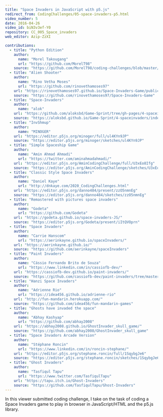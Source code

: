 ```yaml
---
title: "Space Invaders in JavaScript with p5.js"
redirect_from: CodingChallenges/05-space-invaders-p5.html
video_number: 5
date: 2016-04-26
video_id: biN3v3ef-Y0
repository: CC_005_Space_invaders
web_editor: Azip-ZzXI

contributions:
  - title: "Python Edition"
    author:
      name: "Morel Takougang"
      url: "https://github.com/MorelT98"
    source: "https://github.com/MorelT98/coding-challenges/blob/master/005_space_invaders.py"
  - title: "Alien Shooter"
    author:
      name: "Rino Vetha Moses"
      url: "https://github.com/rinovethamoses97"
    url: "https://rinovethamoses97.github.io/Space-Invaders-Game/public/index.html"
    source: "https://github.com/rinovethamoses97/Space-Invaders-Game"
  - title: "Space-Invaders"
    author:
      name: "alok"
    url: "https://github.com/aloksbd/Game-Sprint/tree/gh-pages/4-spaceinvaders"
    source: "https://aloksbd.github.io/Game-Sprint/4-spaceinvaders/index.html"
  - title: "InvShmup"
    author:
      name: "MINOGER"
    url: "https://editor.p5js.org/minoger/full/ul4KYn9JP"
    source: "https://editor.p5js.org/minoger/sketches/ul4KYn9JP"
  - title: "Simple Spaceship Game"
    author:
      name: "Amin Ahmad Ahmadi"
      url: "https://twitter.com/aminahmadahmadi/"
    url: "https://editor.p5js.org/AminCodingChallenge/full/U3xEo8Ifg"
    source: "https://editor.p5js.org/AminCodingChallenge/sketches/U3xEo8Ifg"
  - title: "Classic Style Space Invaders"
    author:
      name: "Daniel Kaye"
      url: "http://dnkaye.com/2020_CodingChallenges.html"
    url: "https://editor.p5js.org/danno484/present/zzO5nmnEg"
    source: "https://editor.p5js.org/danno484/sketches/zzO5nmnEg"
  - title: "Remastered with pictures space invaders"
    author:
      name: "Godeta"
      url: "https://github.com/Godeta"
    url: "https://godeta.github.io/space-invaders-JS/"
    source: "https://editor.p5js.org/Godeta/present/iItQVOprn"
  - title: "Space Invaders"
    author:
      name: "Carrie Hanscom"
      url: "https://aerinkayne.github.io/spaceInvaders/"
    url: "https://aerinkayne.github.io/"
    source: "https://github.com/aerinkayne/spaceInvaders"
  - title: "Paint Invaders"
    author:
      name: "Cássio Fernando Brito de Souza"
      url: "https://www.linkedin.com/in/cassiofb-dev/"
    url: "https://cassiofb-dev.github.io/paint-invaders/"
    source: "https://github.com/cassiofb-dev/paint-invaders/tree/master"
  - title: "Hanzi Space Invaders"
    author:
      name: "Adrienne Rio"
      url: "https://idea456.github.io/adrienne-rio"
    url: "http://fun-mandarin.herokuapp.com/"
    source: "https://github.com/idea456/fun-mandarin-games"
  - title: "Ghosts have invaded the space"
    author:
      name: "Abhay Kashyap"
      url: "https://github.com/abhay2008"
    url: "https://abhay2008.github.io/GhostInvader_skull_game/"
    source: "https://github.com/abhay2008/GhostInvader_skull_game"
  - title: "Space Invadors Arcade Version"
    author:
      name: "Stéphane Roncin"
      url: "https://www.linkedin.com/in/roncin-stephane/"
    url: "https://editor.p5js.org/stephane.roncin/full/1SqybgJe6"
    source: "https://editor.p5js.org/stephane.roncin/sketches/1SqybgJe6"
  - title: "Ghost Invaders"
    author:
      name: "Tasfiqul Tapu"
      url: "https://www.twitter.com/TasfiqulTapu"
    url: "https://tapu.itch.io/Ghost-Invaders"
    source: "https://github.com/TasfiqulTapu/Ghost-Invaders"
---
```


In this viewer submitted coding challenge, I take on the task of coding a Space Invaders game to play in browser in JavaScript/HTML and the p5.js library.
